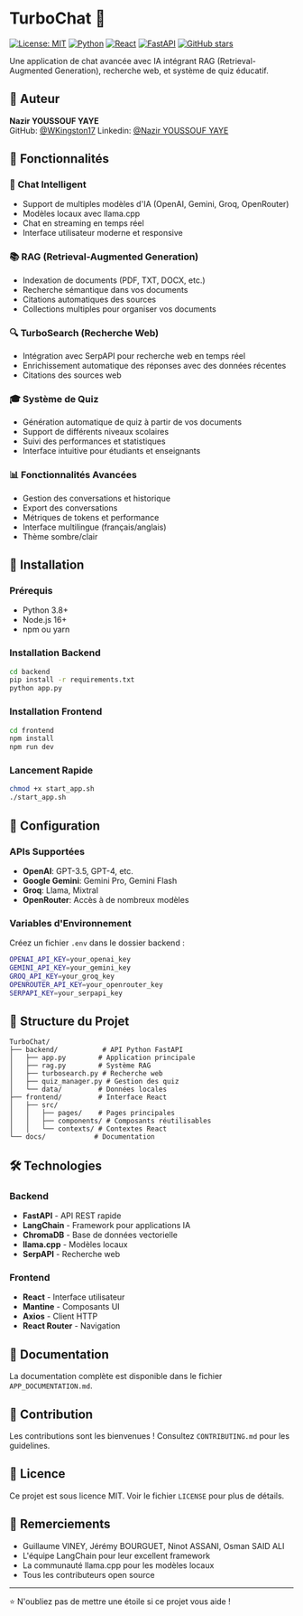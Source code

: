 # TurboChat 🚀

[![License: MIT](https://img.shields.io/badge/License-MIT-yellow.svg)](https://opensource.org/licenses/MIT)
[![Python](https://img.shields.io/badge/Python-3.8+-blue.svg)](https://www.python.org/downloads/)
[![React](https://img.shields.io/badge/React-18+-61DAFB.svg)](https://reactjs.org/)
[![FastAPI](https://img.shields.io/badge/FastAPI-0.100+-009688.svg)](https://fastapi.tiangolo.com/)
[![GitHub stars](https://img.shields.io/github/stars/WKingston17/TurboChat.svg)](https://github.com/WKingston17/TurboChat/stargazers)

Une application de chat avancée avec IA intégrant RAG (Retrieval-Augmented Generation), recherche web, et système de quiz éducatif.

## 👤 Auteur

**Nazir YOUSSOUF YAYE**  
GitHub: [@WKingston17](https://github.com/WKingston17)
Linkedin: [@Nazir YOUSSOUF YAYE](https://www.linkedin.com/in/nazir-youssouf-yaye)
## 🌟 Fonctionnalités

### 💬 Chat Intelligent
- Support de multiples modèles d'IA (OpenAI, Gemini, Groq, OpenRouter)
- Modèles locaux avec llama.cpp
- Chat en streaming en temps réel
- Interface utilisateur moderne et responsive

### 📚 RAG (Retrieval-Augmented Generation)
- Indexation de documents (PDF, TXT, DOCX, etc.)
- Recherche sémantique dans vos documents
- Citations automatiques des sources
- Collections multiples pour organiser vos documents

### 🔍 TurboSearch (Recherche Web)
- Intégration avec SerpAPI pour recherche web en temps réel
- Enrichissement automatique des réponses avec des données récentes
- Citations des sources web

### 🎓 Système de Quiz
- Génération automatique de quiz à partir de vos documents
- Support de différents niveaux scolaires
- Suivi des performances et statistiques
- Interface intuitive pour étudiants et enseignants

### 📊 Fonctionnalités Avancées
- Gestion des conversations et historique
- Export des conversations
- Métriques de tokens et performance
- Interface multilingue (français/anglais)
- Thème sombre/clair

## 🚀 Installation

### Prérequis
- Python 3.8+
- Node.js 16+
- npm ou yarn

### Installation Backend
```bash
cd backend
pip install -r requirements.txt
python app.py
```

### Installation Frontend
```bash
cd frontend
npm install
npm run dev
```

### Lancement Rapide
```bash
chmod +x start_app.sh
./start_app.sh
```

## 🔧 Configuration

### APIs Supportées
- **OpenAI**: GPT-3.5, GPT-4, etc.
- **Google Gemini**: Gemini Pro, Gemini Flash
- **Groq**: Llama, Mixtral
- **OpenRouter**: Accès à de nombreux modèles

### Variables d'Environnement
Créez un fichier `.env` dans le dossier backend :
```bash
OPENAI_API_KEY=your_openai_key
GEMINI_API_KEY=your_gemini_key
GROQ_API_KEY=your_groq_key
OPENROUTER_API_KEY=your_openrouter_key
SERPAPI_KEY=your_serpapi_key
```

## 📁 Structure du Projet

```
TurboChat/
├── backend/           # API Python FastAPI
│   ├── app.py        # Application principale
│   ├── rag.py        # Système RAG
│   ├── turbosearch.py # Recherche web
│   ├── quiz_manager.py # Gestion des quiz
│   └── data/         # Données locales
├── frontend/         # Interface React
│   ├── src/
│   │   ├── pages/    # Pages principales
│   │   ├── components/ # Composants réutilisables
│   │   └── contexts/ # Contextes React
└── docs/            # Documentation
```

## 🛠️ Technologies

### Backend
- **FastAPI** - API REST rapide
- **LangChain** - Framework pour applications IA
- **ChromaDB** - Base de données vectorielle
- **llama.cpp** - Modèles locaux
- **SerpAPI** - Recherche web

### Frontend
- **React** - Interface utilisateur
- **Mantine** - Composants UI
- **Axios** - Client HTTP
- **React Router** - Navigation

## 📖 Documentation

La documentation complète est disponible dans le fichier `APP_DOCUMENTATION.md`.

## 🤝 Contribution

Les contributions sont les bienvenues ! Consultez `CONTRIBUTING.md` pour les guidelines.

## 📄 Licence

Ce projet est sous licence MIT. Voir le fichier `LICENSE` pour plus de détails.

## 🙏 Remerciements

- Guillaume VINEY, Jérémy BOURGUET, Ninot ASSANI, Osman SAID ALI
- L'équipe LangChain pour leur excellent framework
- La communauté llama.cpp pour les modèles locaux
- Tous les contributeurs open source

---

⭐ N'oubliez pas de mettre une étoile si ce projet vous aide ! 
